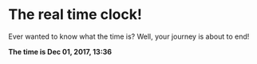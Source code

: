 # The real time clock!

Ever wanted to know what the time is? Well, your journey is about to end!

**The time is Dec 01, 2017, 13:36**